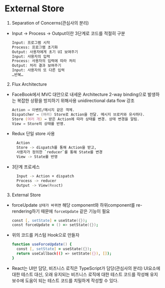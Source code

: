# External Store

1. Separation of Concerns(관심사의 분리)

- Input → Process → Output이란 3단계로 코드를 적절히 구분

  ```zsh
  Input: 프로그램 시작
  Process: 프로그램 초기화
  Output: 사용자에게 초기 UI 보여주기
  Input: 사용자의 입력
  Process: 사용자의 입력에 따라 처리
  Output: 처리 결과 보여주기
  Input: 사용자의 또 다른 입력
  …반복…
  ```

2. Flux Architecture

- FaceBook에서 MVC 대안으로 내세운 Architecture
  2-way binding으로 발생하는 복잡한 상황을 방지하기 위해사용
  unidirectional data flow 강조

  ```zsh
  Action → 이벤트/메시지 같은 객체.
  Dispatcher → (여러) Store로 Action을 전달. 메시지 브로커와 유사하다.
  Store (여러 개) → 받은 Action에 따라 상태를 변경. 상태 변경을 알림.
  View → Store의 상태를 반영.
  ```

- Redux 단일 store 사용

  ```zsh
    Action
    Store -> dispatch를 통해 Action을 받고,
    사용자가 정의한 `reducer`를 통해 State를 변경
    View -> State를 반영
  ```

- 3단계 프로세스

  ```zsh
    Input -> Action + dispatch
    Process -> reducer
    Output -> View(React)
  ```

3. External Store

- forceUpdate
  `상태가 바뀌면` 해당 component와 하위component를 re-rendering하기 때문에 `forceUpdate` 같은 기능이 필요

  ```zsh
  const [, setState] = useState({});
  const forceUpdate = () => setState({});
  ```

- 위의 코드를 커스텀 Hook으로 만들자

  ```zsh
  function useForceUpdate() {
    const [, setState] = useState({});
    return useCallback(() => setState({}), []);
  }
  ```

- React는 UI만 담당, 비즈니스 로직은 TypeScript가 담당(관심사의 분리)
  UI요소에 대한 테스트 대신, 오래 유지되는 비즈니스 로직에 대한 테스트 코드를 작성해 유지보수에 도움이 되는 테스트 코드를 치밀하게 작성할 수 있다.
